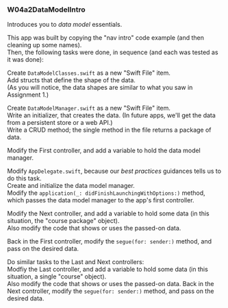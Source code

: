 ###  W04a2DataModelIntro

Introduces you to *data model* essentials.

This app was built by copying the "nav intro" code example (and then cleaning up some names).  
Then, the following tasks were done, in sequence (and each was tested as it was done):

Create `DataModelClasses.swift` as a new "Swift File" item.  
Add structs that define the shape of the data.  
(As you will notice, the data shapes are similar to what you saw in Assignment 1.)  

Create `DataModelManager.swift` as a new "Swift File" item.  
Write an initializer, that creates the data. (In future apps, we'll get the data from a persistent store or a web API.)  
Write a CRUD method; the single method in the file returns a package of data. 

Modify the First controller, and add a variable to hold the data model manager.  

Modify `AppDelegate.swift`, because our *best practices* guidances tells us to do this task.  
Create and initialize the data model manager.  
Modify the `application(_: didFinishLaunchingWithOptions:)` method, which passes the data model manager to the app's first controller. 

Modify the Next controller, and add a variable to hold some data (in this situation, the "course package" object).  
Also modify the code that shows or uses the passed-on data. 

Back in the First controller, modify the `segue(for: sender:)` method, and pass on the desired data. 

Do similar tasks to the Last and Next controllers:  
Modfiy the Last controller, and add a variable to hold some data (in this situation, a single "course" object).  
Also modify the code that shows or uses the passed-on data. 
Back in the Next controller, modify the `segue(for: sender:)` method, and pass on the desired data. 
